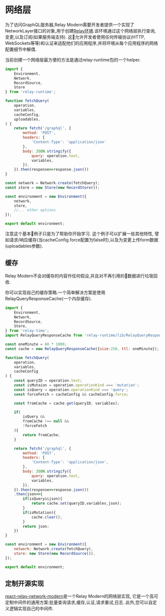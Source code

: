 # 网络层
为了访问GraphQL服务器,Relay Modern需要开发者提供一个实现了NetworkLayer接口的对象,用于创建[Relay环境](relay-environment.md).该环境通过这个网络层执行查询,变更,以及订阅(如果服务端支持). 这允许开发者使用任何传输协议(HTTP, WebSockets等等)和认证来适配他们的应用程序,并将环境从每个应用程序的网络配置细节中解偶.

当前创建一个网络层最方便的方法是通过relay-runtime包的一个helper.

```javascript
import {
    Environment,
    Network,
    RecordSource,
    Store
} from 'relay-runtime';

function fetchQuery(
    operation,
    variables,
    cacheConfig,
    uploadables,
) {
    return fetch('/graphql', {
        method: 'POST',
        headers: {
            'Content-Type': 'application/json'
        },
        body: JSON.stringify({
            query: operation.text,
            variables,
        }),
    }).then(response=>response.json())
}

const network = Network.create(fetchQuery);
const store = new Store(new RecordStore());

const environment = new Environment({
    network,
    store,
    //... other options
});

export default environment;
```
注意这个基本例子只是为了帮助你开始学习. 这个例子可以扩展一些其他特性, 譬如请求/响应缓存(当cacheConfig.force配置为false时),以及为变更上传form数据(uploadables参数).

## 缓存
Relay Modern不会对缓存的内容作任何假设,并且对不再引用的数据进行垃圾回收.

你可以实现自己的缓存策略.一个简单解决方案是使用RelayQueryResponseCache(一个内存缓存).
```javascript
import {
    Environment,
    Network,
    RecordSource,
    Store,
} from 'relay-time';
import RelayQueryResponseCache from 'relay-runtime/lib/RelayQueryResponseCache';

const oneMinute = 60 * 1000;
const cache = new RelayQueryResponseCache({size:250, ttl: oneMinute});

function fetchQuery(
    operation,
    variables,
    cacheConfig
) {
    const queryID = operation.text;
    const isMutaion = operation.operationKind === 'mutation';
    const isQuery = operation.operationKind === 'query';
    const forceFetch = cacheConfig && cacheConfig.force;

    const fromCache = cache.get(queryID, variables);

    if(
        isQuery &&
        fromCache !== null &&
        !forceFetch
    ){
        return fromCache;
    }

    return fetch('/graphql', {
        method: 'POST',
        headers: {
            'Content-Type': 'application/json',
        },
        body: JSON.stringify({
            query: operation.text,
            variables,
        }),
    }).then(response=>response.json())
    .then(json=>{
        if(isQuery&&json){
            return cache.set(queryID,variables,json);
        }
        if(isMutation){
            cache.clear();
        }
        return json;
    })
}

const environment = new Environment({
    network: Network.create(fetchQuery),
    store: new Store(new RecordSource()),
});

export default environment;
```

## 定制开源实现
[react-relay-network-modern](https://github.com/relay-tools/react-relay-network-modern)是一个Relay Modern的网络层实现, 它是一个高可定制中间件的通用方案:批量查询请求,缓存,认证,请求重试,日志. 此外,您可以自定义逻辑实现自己的中间件.